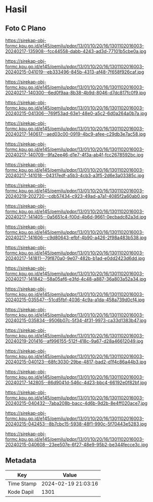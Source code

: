 # Hasil

## Foto C Plano

https://sirekap-obj-formc.kpu.go.id/e145/pemilu/pdpr/13/01/10/20/16/1301102016003-20240217-135908--fcc44558-dabb-4243-ad3d-77101b5cbe0a.jpg

https://sirekap-obj-formc.kpu.go.id/e145/pemilu/pdpr/13/01/10/20/16/1301102016003-20240215-041019--eb333496-845b-4313-af48-7f658f926caf.jpg

https://sirekap-obj-formc.kpu.go.id/e145/pemilu/pdpr/13/01/10/20/16/1301102016003-20240217-140300--6ed0f9aa-8b38-4b9d-8046-d7dc817fc0f9.jpg

https://sirekap-obj-formc.kpu.go.id/e145/pemilu/pdpr/13/01/10/20/16/1301102016003-20240215-041306--769f53ad-63e1-48e0-a5c2-6d0a264a0b7a.jpg

https://sirekap-obj-formc.kpu.go.id/e145/pemilu/pdpr/13/01/10/20/16/1301102016003-20240217-140617--aed03c00-0919-4bc9-afee-c29db3e7ac58.jpg

https://sirekap-obj-formc.kpu.go.id/e145/pemilu/pdpr/13/01/10/20/16/1301102016003-20240217-140709--9fa2ee46-d1e7-4f3a-ab4f-fcc2678592bc.jpg

https://sirekap-obj-formc.kpu.go.id/e145/pemilu/pdpr/13/01/10/20/16/1301102016003-20240217-141018--04317edf-a5b3-4cb3-a3f5-2d6e3a03385c.jpg

https://sirekap-obj-formc.kpu.go.id/e145/pemilu/pdpr/13/01/10/20/16/1301102016003-20240219-202720--cdb57434-c923-49ad-a7a1-4085f2a60ab0.jpg

https://sirekap-obj-formc.kpu.go.id/e145/pemilu/pdpr/13/01/10/20/16/1301102016003-20240217-141405--0a5651c4-f00d-4b6d-9661-0ecbadc82a3d.jpg

https://sirekap-obj-formc.kpu.go.id/e145/pemilu/pdpr/13/01/10/20/16/1301102016003-20240217-141606--c9d80643-efbf-4b90-a426-2f98a483b538.jpg

https://sirekap-obj-formc.kpu.go.id/e145/pemilu/pdpr/13/01/10/20/16/1301102016003-20240217-141811--79f870a0-9e07-482b-b1ad-e0dd2423d6dd.jpg

https://sirekap-obj-formc.kpu.go.id/e145/pemilu/pdpr/13/01/10/20/16/1301102016003-20240217-141842--58a05af6-e3fd-4c48-a887-36a803a52a34.jpg

https://sirekap-obj-formc.kpu.go.id/e145/pemilu/pdpr/13/01/10/20/16/1301102016003-20240215-035547--51cd5fbf-4036-4c9a-a1da-458a739d0cf4.jpg

https://sirekap-obj-formc.kpu.go.id/e145/pemilu/pdpr/13/01/10/20/16/1301102016003-20240215-035834--9506b07c-5f34-4f31-9973-ca33d1383b47.jpg

https://sirekap-obj-formc.kpu.go.id/e145/pemilu/pdpr/13/01/10/20/16/1301102016003-20240219-201416--af996155-512f-418c-9a67-d28a46612049.jpg

https://sirekap-obj-formc.kpu.go.id/e145/pemilu/pdpr/13/01/10/20/16/1301102016003-20240215-040123--68fc3030-29be-4817-bad2-d1f4c86a44b3.jpg

https://sirekap-obj-formc.kpu.go.id/e145/pemilu/pdpr/13/01/10/20/16/1301102016003-20240217-142805--86d9041d-546c-4d23-bbc4-66192e0f82bf.jpg

https://sirekap-obj-formc.kpu.go.id/e145/pemilu/pdpr/13/01/10/20/16/1301102016003-20240215-040432--7aba208b-bacc-4d6b-9d2b-8e4ff020ace7.jpg

https://sirekap-obj-formc.kpu.go.id/e145/pemilu/pdpr/13/01/10/20/16/1301102016003-20240215-042453--8b7cbc15-5938-48f1-990c-5f70443e5283.jpg

https://sirekap-obj-formc.kpu.go.id/e145/pemilu/pdpr/13/01/10/20/16/1301102016003-20240215-040608--23ee507e-6f27-48e9-95b2-be344fecce3c.jpg


## Metadata

| Key        | Value               |
| ---------- | ------------------- |
| Time Stamp | 2024-02-19 21:03:16 |
| Kode Dapil | 1301                |



